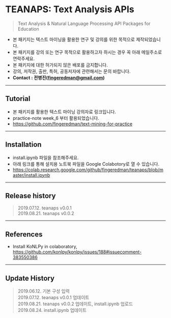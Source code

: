 # TEANAPS: Text Analysis APIs
> Text Analysis & Natural Language Processing API Packages for Education

- 본 패키지는 텍스트 마이닝을 활용한 연구 및 강의를 위한 목적으로 제작되었습니다.
- 본 패키지를 강의 또는 연구 목적으로 활용하고자 하시는 경우 꼭 아래 메일주소로 연락주세요.
- 본 패키지에 대한 허가되지 않은 배포를 금지합니다.
- 강의, 저작권, 출판, 특허, 공동저자에 관련해서는 문의 바랍니다.
- **Contact : 전병진(fingeredman@gmail.com)**

---
## Tutorial
- 본 패키지를 활용한 텍스트 마이닝 강의자료 링크입니다.
- practice-note week_6 부터 활용되었습니다.
- https://github.com/fingeredman/text-mining-for-practice

---
## Installation
- install.ipynb 파일을 참조해주세요.
- 아래 링크를 통해 설치용 노트북 파일을 Google Colabotory로 열 수 있습니다.
- https://colab.research.google.com/github/fingeredman/teanaps/blob/master/install.ipynb

---
## Release history
> 2019.07.12. teanaps v0.0.1  
> 2019.08.21. teanaps v0.0.2  

---
## References
- Install KoNLPy in colaboratory, https://github.com/konlpy/konlpy/issues/188#issuecomment-383550386  

---
## Update History
> 2019.06.12. 기본 구성 입력  
> 2019.07.12. teanaps v0.0.1 업데이트  
> 2019.08.21. teanaps v0.0.2 업데이트, install.ipynb 업로드  
> 2019.08.24. install.ipynb 업데이트  
